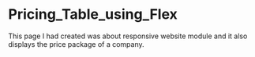 # Pricing_Table_using_Flex
This page I had created was about responsive website module and it also displays the price package of a company.
